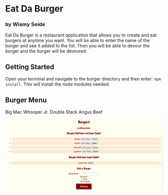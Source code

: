 # Eat Da Burger
### by Wismy Seide
Eat Da Burger is a restaurant application that allows you to create and eat burgers at anytime you want.  You will be able to enter the name of the burger and see it added to the list.  Then you will be able to devour the burger and the burger will be devoured.

## Getting Started
Open your terminal and navigate to the burger directory and then enter: ```npm install```. This will install the node modules needed.

## Burger Menu
Big Mac
Whooper Jr.
Double Stack
Angus Beef

![](screenshot.PNG)
